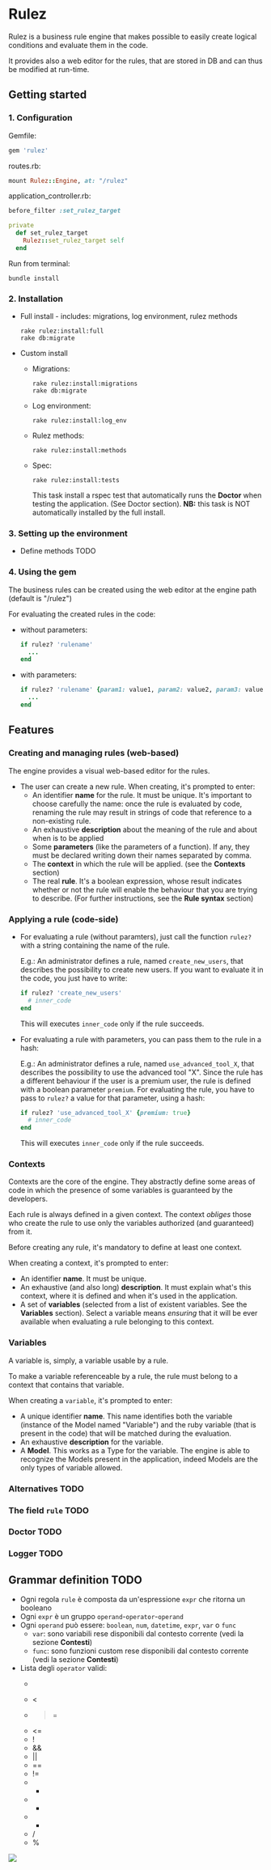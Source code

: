 # Rulez

Rulez is a business rule engine that makes possible to easily create logical conditions and evaluate them in the code.

It provides also a web editor for the rules, that are stored in DB and can thus be modified at run-time.

## Getting started

### 1. Configuration

Gemfile:
```ruby
gem 'rulez'
```

routes.rb:
```ruby
mount Rulez::Engine, at: "/rulez"
```

application_controller.rb:
```ruby
before_filter :set_rulez_target

private
  def set_rulez_target
    Rulez::set_rulez_target self
  end
```

Run from terminal:
```
bundle install
```

### 2. Installation
* Full install - includes: migrations, log environment, rulez methods
  
  ```
  rake rulez:install:full
  rake db:migrate
  ```
* Custom install
  * Migrations:
    
    ```
    rake rulez:install:migrations
    rake db:migrate
    ```

  * Log environment:
   
    ```
    rake rulez:install:log_env
    ```
  
  * Rulez methods:
    
    ```
    rake rulez:install:methods
    ```
  
  * Spec:
    
    ```
    rake rulez:install:tests
    ```
    This task install a rspec test that automatically runs the **Doctor** when testing the application. (See Doctor section).
    **NB:** this task is NOT automatically installed by the full install.

### 3. Setting up the environment
* Define methods TODO

### 4. Using the gem
The business rules can be created using the web editor at the engine path (default is "/rulez") 

For evaluating the created rules in the code:
* without parameters:

  ```ruby
  if rulez? 'rulename'
    ...
  end
  ```

* with parameters:
  
  ```ruby
  if rulez? 'rulename' {param1: value1, param2: value2, param3: value3}
    ...
  end
  ```

## Features

### Creating and managing rules (web-based)
The engine provides a visual web-based editor for the rules.

* The user can create a new rule. When creating, it's prompted to enter:
  * An identifier **name** for the rule. It must be unique. It's important to choose carefully the name: once the rule is evaluated by code, renaming the rule may result in strings of code that reference to a non-existing rule.
  * An exhaustive **description** about the meaning of the rule and about when is to be applied
  * Some **parameters** (like the parameters of a function). If any, they must be declared writing down their names separated by comma.
  * The **context** in which the rule will be applied. (see the **Contexts** section)
  * The real **rule**. It's a boolean expression, whose result indicates whether or not the rule will enable the behaviour that you are trying to describe. (For further instructions, see the **Rule syntax** section)

### Applying a rule (code-side)
* For evaluating a rule (without paramters), just call the function `rulez?` with a string containing the name of the rule.
  
  E.g.: An administrator defines a rule, named `create_new_users`, that describes the possibility to create new users.
  If you want to evaluate it in the code, you just have to write:
  ```ruby
  if rulez? 'create_new_users'
    # inner_code
  end
  ```
  This will executes `inner_code` only if the rule succeeds.

* For evaluating a rule with parameters, you can pass them to the rule in a hash:
  
  E.g.: An administrator defines a rule, named `use_advanced_tool_X`, that describes the possibility to use the advanced tool "X".
  Since the rule has a different behaviour if the user is a premium user, the rule is defined with a boolean parameter `premium`.
  For evaluating the rule, you have to pass to `rulez?` a value for that parameter, using a hash:
  ```ruby
  if rulez? 'use_advanced_tool_X' {premium: true}
    # inner_code
  end
  ```
  This will executes `inner_code` only if the rule succeeds.

### Contexts
Contexts are the core of the engine. They abstractly define some areas of code in which the presence of some variables is guaranteed by the developers.

Each rule is always defined in a given context. The context *obliges* those who create the rule to use only the variables authorized (and guaranteed) from it.

Before creating any rule, it's mandatory to define at least one context.

When creating a context, it's prompted to enter:
* An identifier **name**. It must be unique.
* An exhaustive (and also long) **description**. It must explain what's this context, where it is defined and when it's used in the application.
* A set of **variables** (selected from a list of existent variables. See the **Variables** section). Select a variable means *ensuring* that it will be ever available when evaluating a rule belonging to this context.

### Variables
A variable is, simply, a variable usable by a rule.

To make a variable referenceable by a rule, the rule must belong to a context that contains that variable.

When creating a `variable`, it's prompted to enter:
* A unique identifier **name**. This name identifies both the variable (instance of the Model named "Variable") and the ruby variable (that is present in the code) that will be matched during the evaluation.
* An exhaustive **description** for the variable.
* A **Model**. This works as a Type for the variable. The engine is able to recognize the Models present in the application, indeed Models are the only types of variable allowed.

### Alternatives TODO

### The field `rule` TODO

### Doctor TODO

### Logger TODO

## Grammar definition TODO
* Ogni regola `rule` è composta da un'espressione `expr` che ritorna un booleano
* Ogni `expr` è un gruppo `operand`-`operator`-`operand`
* Ogni `operand` può essere: `boolean`, `num`, `datetime`, `expr`, `var` o `func`
  * `var`: sono variabili rese disponibili dal contesto corrente (vedi la sezione **Contesti**)
  * `func`: sono funzioni custom rese disponibili dal contesto corrente (vedi la sezione **Contesti**)
* Lista degli `operator` validi:
  * >
  * <
  * >=
  * <=
  * !
  * &&
  * ||
  * ==
  * !=
  * +
  * -
  * *
  * /
  * %
 
<img src="http://25.media.tumblr.com/275b8a41709b427e8a81fb046f06364a/tumblr_mqxx57LeMC1sbhz3go1_400.gif" />
